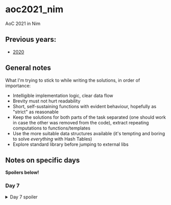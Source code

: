 # aoc2021_nim
AoC 2021 in Nim

## Previous years:
 - [2020](https://github.com/ZoomRmc/aoc2020_nim)

## General notes
What I'm trying to stick to while writing the solutions, in order of importance:
 - Intelligible implementation logic, clear data flow
 - Brevity must not hurt readability
 - Short, self-sustaining functions with evident behaviour, hopefully as "strict" as reasonable
 - Keep the solutions for both parts of the task separated (one should work in case the other was removed from the code), extract repeating computations to functions/templates
 - Use the more suitable data structures available (it's tempting and boring to solve *everything* with Hash Tables)
 - Explore standard library before jumping to external libs

## Notes on specific days
**Spoilers below!**

### Day 7
<details>
<summary>Day 7 spoiler</summary>
Part 1 is just a median. However, it requires a sorted array, and why have that when summing a bunch of differences is cheaper. Plus, we can solve both parts iterating the input only once, as the second part requires to calculate the triangle numbers. Easy with the famous Gauss trick.
</details>